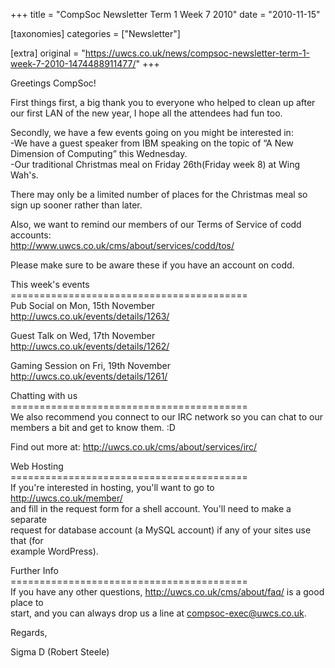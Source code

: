 +++
title = "CompSoc Newsletter Term 1 Week 7 2010"
date = "2010-11-15"

[taxonomies]
categories = ["Newsletter"]

[extra]
original = "https://uwcs.co.uk/news/compsoc-newsletter-term-1-week-7-2010-1474488911477/"
+++

Greetings CompSoc\!

First things first, a big thank you to everyone who helped to clean up after our first LAN of the new year, I hope all the attendees had fun too.

Secondly, we have a few events going on you might be interested in:  
\-We have a guest speaker from IBM speaking on the topic of “A New Dimension of Computing” this Wednesday.  
\-Our traditional Christmas meal on Friday 26th(Friday week 8) at Wing Wah's.

There may only be a limited number of places for the Christmas meal so sign up sooner rather than later.

Also, we want to remind our members of our Terms of Service of codd accounts:  
http://www.uwcs.co.uk/cms/about/services/codd/tos/

Please make sure to be aware these if you have an account on codd.

This week's events  
\=========================================  
Pub Social on Mon, 15th November  
http://uwcs.co.uk/events/details/1263/

Guest Talk on Wed, 17th November  
http://uwcs.co.uk/events/details/1262/

Gaming Session on Fri, 19th November  
http://uwcs.co.uk/events/details/1261/

Chatting with us  
\=========================================  
We also recommend you connect to our IRC network so you can chat to our  
members a bit and get to know them. :D

Find out more at: http://uwcs.co.uk/cms/about/services/irc/

Web Hosting  
\=========================================  
If you're interested in hosting, you'll want to go to http://uwcs.co.uk/member/  
and fill in the request form for a shell account. You'll need to make a separate  
request for database account (a MySQL account) if any of your sites use that (for  
example WordPress).

Further Info  
\=========================================  
If you have any other questions, http://uwcs.co.uk/cms/about/faq/ is a good place to  
start, and you can always drop us a line at compsoc-exec@uwcs.co.uk.

Regards,

Sigma D (Robert Steele)

